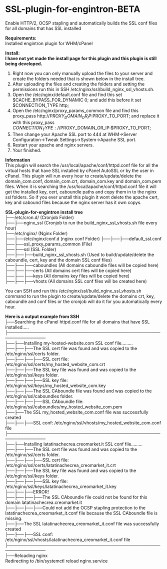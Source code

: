 # SSL-plugin-for-engintron-BETA
Enable HTTP/2, OCSP stapling and automatically builds the SSL conf files for all domains that has SSL installed

<b>Requirements:</b><br>
Installed engintron plugin for WHM/cPanel

<b>Install:</b><br>
<b>I have not yet made the install page for this plugin and this plugin is still being developed.</b><br>
  1. Right now you can only manually upload the files to your server and create the folders needed that is shown below in the install tree.<br>
  2. After uploading the files and creating the folders and setting the permissions run this in SSH /etc/nginx/ssl/build_nginx_ssl_vhosts.sh.<br>
  3. Open the /etc/nginx/default.conf file and find this set $CACHE_BYPASS_FOR_DYNAMIC 0; and add this before it set $CONNECTION_TYPE http;<br>
  4. Open the /etc/nginx/proxy_params_common file and find this proxy_pass http://$PROXY_DOMAIN_OR_IP:$PROXY_TO_PORT; and replace it with  this proxy_pass $CONNECTION_TYPE://$PROXY_DOMAIN_OR_IP:$PROXY_TO_PORT;<br>
  5. Then change your Apache SSL port to 444 at WHM->Server Configuration->Tweak Settings->System->Apache SSL port.<br>
  6. Restart your apache and nginx servers.<br>
  7. Your finished.


<b>Information</b><br>
This plugin will search the /usr/local/apache/conf/httpd.conf file for all the virtual hosts that have SSL installed by cPanel AutoSSL or by the user in cPanel. This plugin will run every hour to create/update/delete the domain_com.conf, domain_com.crt, domain_com.key and domain_com.pem files. When it is searching the /usr/local/apache/conf/httpd.conf file it will get the installed key, cert, caboundle paths and copy them in to the nginx ssl folders. So if you ever unstall this plugin it wont delete the apache cert, key and cabound files because the nginx server has it own copys. 

<b>SSL-plugin-for-engintron install tree</b><br>
├──/etc/cron.d/ (Cronjob Folder)<br>
├──├──nginx_ssl (Cronjob to run the build_nginx_ssl_vhosts.sh file every hour)<br>
├──/etc/nginx/ (Nginx Folder)<br>
├──├──/etc/nginx/conf.d (nginx conf Folder)
├──├──├──default_ssl.conf
├──├──ssl_proxy_params_common (File)<br>
├──├──ssl (SSL Folder)<br>
├──├──├──build_nginx_ssl_vhosts.sh (Used to build/update/delete the caboundle, cert, key and the domain SSL conf files)<br>
├──├──├──caboundles (All domains caboundle files will be copied here)<br>
├──├──├──certs (All domains cert files will be copied here)<br>
├──├──├──keys (All domains key files will be copied here)<br>
├──├──├──vhosts (All domains SSL conf files will be created here)<br>

You can SSH and run this /etc/nginx/ssl/build_nginx_ssl_vhosts.sh command to run the plugin to create/update/delete the domains crt, key, caboundle and conf files or the cronjob will do it for you automatically every hour.

<b>Here is a output example from SSH</b><br>
├──Searching the cPanel httpd.conf file for all domains that have SSL installed.....<br>
├──────────────────────────────────────────────────────────────<br>
├──├──Installing my-hosted-website.com SSL conf file.........<br>
├──├──├──The SSL cert file was found and was copied to the /etc/nginx/ssl/certs folder.<br>
├──├──├──├──SSL cert file: /etc/nginx/ssl/certs/my_hosted_website_com.crt<br>
├──├──├──The SSL key file was found and was copied to the /etc/nginx/ssl/keys folder.<br>
├──├──├──├──SSL key file: /etc/nginx/ssl/keys/my_hosted_website_com.key<br>
├──├──├──The SSL CAboundle file was found and was copied to the /etc/nginx/ssl/caboundles folder.<br>
├──├──├──├──SSL CAboundle file: /etc/nginx/ssl/caboundles/my_hosted_website_com.pem<br>
├──├──The SSL my_hosted_website_com.conf file was successfully created<br>
├──├──├──SSL conf: /etc/nginx/ssl/vhosts/my_hosted_website_com.conf file<br>
├──────────────────────────────────────────────────────────────<br>
├──├──Installing latatinachecrea.creomarket.it SSL conf file.........<br>
├──├──├──The SSL cert file was found and was copied to the /etc/nginx/ssl/certs folder.<br>
├──├──├──├──SSL cert file: /etc/nginx/ssl/certs/latatinachecrea_creomarket_it.crt<br>
├──├──├──The SSL key file was found and was copied to the /etc/nginx/ssl/keys folder.<br>
├──├──├──├──SSL key file: /etc/nginx/ssl/keys/latatinachecrea_creomarket_it.key<br>
├──├──├──ERROR!<br>
├──├──├──├──The SSL CAboundle file could not be found for this domain latatinachecrea.creomarket.it<br>
├──├──├──├──Could not add the OCSP stapling protection to the latatinachecrea_creomarket_it.conf file because the SSL CAboundle file is missing.<br>
├──├──The SSL latatinachecrea_creomarket_it.conf file was successfully created<br>
├──├──├──SSL conf: /etc/nginx/ssl/vhosts/latatinachecrea_creomarket_it.conf file<br>
├──────────────────────────────────────────────────────────────<br>
├──Reloading nginx<br>
Redirecting to /bin/systemctl reload  nginx.service<br>

